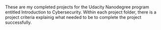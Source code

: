 These are my completed projects for the Udacity Nanodegree program entitled Introduction to Cybersecurity.  Within each project folder, there is a project criteria explainig what needed to be to complete the project successfully.
